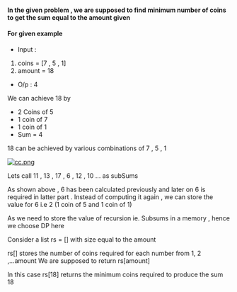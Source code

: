 #### In the given problem , we are supposed to find minimum number of coins to get the sum equal to the amount given

#### For given example
- Input :

1. coins = [7 , 5 , 1]
2. amount = 18

- O/p :
    4

We can achieve 18 by 
- 2 Coins of 5
- 1 coin of 7
- 1 coin of 1
- Sum = 4

18 can be achieved by various combinations of 7 , 5 , 1

[![cc.png](https://i.postimg.cc/282dbKPx/cc.png)](https://postimg.cc/4mHHjB4K)

Lets call 11 , 13 , 17 , 6 , 12 , 10 ... as subSums

As shown above , 6 has been calculated previously and later on 6 is required in latter part .
Instead of computing it again , we can store the value for 6 i.e 2 (1 coin of 5 and 1 coin of 1)

As we need to store the value of recursion ie. Subsums in a memory , hence we choose DP here

Consider a list rs = [] with size equal to the amount

rs[] stores the number of coins required for each number from  1, 2 ,...amount 
We are supposed to return rs[amount] 

In this case rs[18] returns the minimum coins required to produce the sum 18

